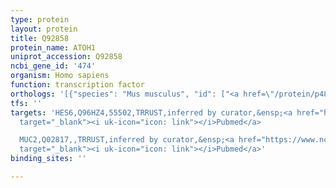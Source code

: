 ```yaml
---
type: protein
layout: protein
title: Q92858
protein_name: ATOH1
uniprot_accession: Q92858
ncbi_gene_id: '474'
organism: Homo sapiens
function: transcription factor
orthologs: '[{"species": "Mus musculus", "id": ["<a href=\"/protein/p48985\">P48985</a>"]}, {"species": "Rattus norvegicus", "id": ["D3ZQL9"]}]'
tfs: ''
targets: 'HES6,Q96HZ4,55502,TRRUST,inferred by curator,&ensp;<a href="https://www.ncbi.nlm.nih.gov/pubmed/?term=17826772%5Buid%5D+OR+29087512%5Buid%5D"
  target="_blank"><i uk-icon="icon: link"></i>Pubmed</a>

  MUC2,Q02817,,TRRUST,inferred by curator,&ensp;<a href="https://www.ncbi.nlm.nih.gov/pubmed/?term=29087512%5Buid%5D+OR+17000673%5Buid%5D"
  target="_blank"><i uk-icon="icon: link"></i>Pubmed</a>'
binding_sites: ''

---
```

